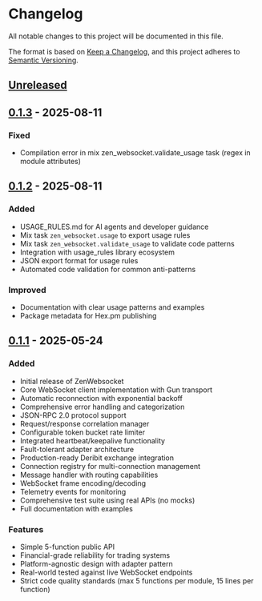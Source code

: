# Changelog

All notable changes to this project will be documented in this file.

The format is based on [Keep a Changelog](https://keepachangelog.com/en/1.1.0/),
and this project adheres to [Semantic Versioning](https://semver.org/spec/v2.0.0.html).

## [Unreleased]

## [0.1.3] - 2025-08-11

### Fixed
- Compilation error in mix zen_websocket.validate_usage task (regex in module attributes)

## [0.1.2] - 2025-08-11

### Added
- USAGE_RULES.md for AI agents and developer guidance
- Mix task `zen_websocket.usage` to export usage rules
- Mix task `zen_websocket.validate_usage` to validate code patterns
- Integration with usage_rules library ecosystem
- JSON export format for usage rules
- Automated code validation for common anti-patterns

### Improved
- Documentation with clear usage patterns and examples
- Package metadata for Hex.pm publishing

## [0.1.1] - 2025-05-24

### Added
- Initial release of ZenWebsocket
- Core WebSocket client implementation with Gun transport
- Automatic reconnection with exponential backoff
- Comprehensive error handling and categorization
- JSON-RPC 2.0 protocol support
- Request/response correlation manager
- Configurable token bucket rate limiter
- Integrated heartbeat/keepalive functionality
- Fault-tolerant adapter architecture
- Production-ready Deribit exchange integration
- Connection registry for multi-connection management
- Message handler with routing capabilities
- WebSocket frame encoding/decoding
- Telemetry events for monitoring
- Comprehensive test suite using real APIs (no mocks)
- Full documentation with examples

### Features
- Simple 5-function public API
- Financial-grade reliability for trading systems
- Platform-agnostic design with adapter pattern
- Real-world tested against live WebSocket endpoints
- Strict code quality standards (max 5 functions per module, 15 lines per function)

[Unreleased]: https://github.com/ZenHive/zen_websocket/compare/v0.1.3...HEAD
[0.1.3]: https://github.com/ZenHive/zen_websocket/compare/v0.1.2...v0.1.3
[0.1.2]: https://github.com/ZenHive/zen_websocket/compare/v0.1.1...v0.1.2
[0.1.1]: https://github.com/ZenHive/zen_websocket/releases/tag/v0.1.1